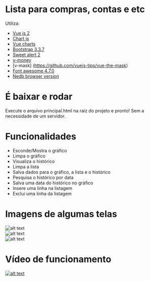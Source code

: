 # Lista para compras, contas e etc
Utiliza:
- [Vue js 2](https://vuejs.org/)  
- [Chart js](http://www.chartjs.org/)
- [Vue charts](https://github.com/hchstera/vue-charts)
- [Bootstrap 3.3.7](https://getbootstrap.com/docs/3.3/components/)  
- [Sweet alert 2](https://sweetalert2.github.io/)
- [v-money](https://github.com/vuejs-tips/v-money) 
- [v-mask] (https://github.com/vuejs-tips/vue-the-mask)
- [Font awesome 4.7.0](https://fontawesome.com/)
- [Nedb browser version](https://github.com/louischatriot/nedb)

# É baixar e rodar
Execute o arquivo principal.html na raiz do projeto e pronto! 
Sem a necessidade de um servidor.

# Funcionalidades
- Esconde/Mostra o gráfico
- Limpa o gráfico
- Visualiza o histórico
- Limpa a lista
- Salva  dados para o gráfico, a lista e o histórico
- Pesquisa o histórico por data
- Salva uma data do histórico no gráfico
- Insere uma linha na listagem
- Exclui uma linha da listagem

# Imagens de algumas telas
![alt text](http://i63.tinypic.com/oa553c.jpg)<br>
![alt text](http://i67.tinypic.com/mvn5a0.jpg)<br>
![alt text](http://i65.tinypic.com/5m0276.jpg)

# Vídeo de funcionamento

[![alt text](http://i63.tinypic.com/iel5dj.jpg)](https://youtu.be/-toQ1u5-fwQ)